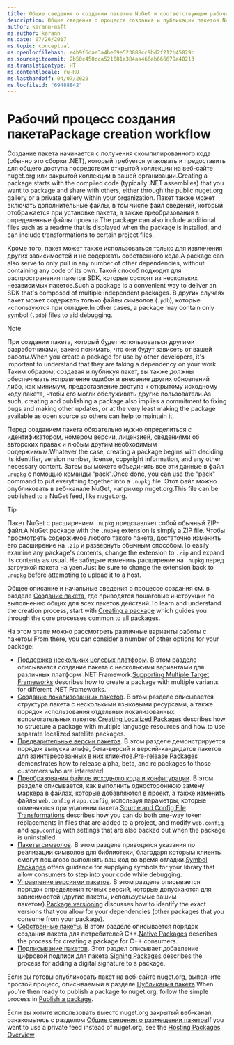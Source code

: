 ```yaml
---
title: Общие сведения о создании пакетов NuGet и соответствующем рабочем процессе
description: Общие сведения о процессе создания и публикации пакетов NuGet со ссылками на отдельные части процесса.
author: karann-msft
ms.author: karann
ms.date: 07/26/2017
ms.topic: conceptual
ms.openlocfilehash: e4b9f6dae3a4be69e523888cc9bd2f212b45829c
ms.sourcegitcommit: 2b50c450cca521681a384aa466ab666679a40213
ms.translationtype: HT
ms.contentlocale: ru-RU
ms.lasthandoff: 04/07/2020
ms.locfileid: "69488842"
---
```

# <a name="package-creation-workflow"></a><span data-ttu-id="e4b6f-103">Рабочий процесс создания пакета</span><span class="sxs-lookup"><span data-stu-id="e4b6f-103">Package creation workflow</span></span>

<span data-ttu-id="e4b6f-104">Создание пакета начинается с получения скомпилированного кода (обычно это сборки .NET), который требуется упаковать и предоставить для общего доступа посредством открытой коллекции на веб-сайте nuget.org или закрытой коллекции в вашей организации.</span><span class="sxs-lookup"><span data-stu-id="e4b6f-104">Creating a package starts with the compiled code (typically .NET assemblies) that you want to package and share with others, either through the public nuget.org gallery or a private gallery within your organization.</span></span> <span data-ttu-id="e4b6f-105">Пакет также может включать дополнительные файлы, в том числе файл сведений, который отображается при установке пакета, а также преобразования в определенные файлы проекта.</span><span class="sxs-lookup"><span data-stu-id="e4b6f-105">The package can also include additional files such as a readme that is displayed when the package is installed, and can include transformations to certain project files.</span></span>

<span data-ttu-id="e4b6f-106">Кроме того, пакет может также использоваться только для извлечения других зависимостей и не содержать собственного кода.</span><span class="sxs-lookup"><span data-stu-id="e4b6f-106">A package can also serve to only pull in any number of other dependencies, without containing any code of its own.</span></span> <span data-ttu-id="e4b6f-107">Такой способ подходит для распространения пакетов SDK, которые состоят из нескольких независимых пакетов.</span><span class="sxs-lookup"><span data-stu-id="e4b6f-107">Such a package is a convenient way to deliver an SDK that's composed of multiple independent packages.</span></span> <span data-ttu-id="e4b6f-108">В других случаях пакет может содержать только файлы символов (`.pdb`), которые используются при отладке.</span><span class="sxs-lookup"><span data-stu-id="e4b6f-108">In other cases, a package may contain only symbol (`.pdb`) files to aid debugging.</span></span>

> [!Note]
> <span data-ttu-id="e4b6f-109">При создании пакета, который будет использоваться другими разработчиками, важно понимать, что они будут зависеть от вашей работы.</span><span class="sxs-lookup"><span data-stu-id="e4b6f-109">When you create a package for use by other developers, it's important to understand that they are taking a dependency on your work.</span></span> <span data-ttu-id="e4b6f-110">Таким образом, создавая и публикуя пакет, вы также должны обеспечивать исправление ошибок и внесение других обновлений либо, как минимум, предоставление доступа к открытому исходному коду пакета, чтобы его могли обслуживать другие пользователи.</span><span class="sxs-lookup"><span data-stu-id="e4b6f-110">As such, creating and publishing a package also implies a commitment to fixing bugs and making other updates, or at the very least making the package available as open source so others can help to maintain it.</span></span>

<span data-ttu-id="e4b6f-111">Перед созданием пакета обязательно нужно определиться с идентификатором, номером версии, лицензией, сведениями об авторских правах и любым другим необходимым содержимым.</span><span class="sxs-lookup"><span data-stu-id="e4b6f-111">Whatever the case, creating a package begins with deciding its identifier, version number, license, copyright information, and any other necessary content.</span></span> <span data-ttu-id="e4b6f-112">Затем вы можете объединить все эти данные в файл `.nupkg` с помощью команды "pack".</span><span class="sxs-lookup"><span data-stu-id="e4b6f-112">Once done, you can use the "pack" command to put everything together into a `.nupkg` file.</span></span> <span data-ttu-id="e4b6f-113">Этот файл можно опубликовать в веб-канале NuGet, например nuget.org.</span><span class="sxs-lookup"><span data-stu-id="e4b6f-113">This file can be published to a NuGet feed, like nuget.org.</span></span>

> [!Tip]
> <span data-ttu-id="e4b6f-114">Пакет NuGet с расширением `.nupkg` представляет собой обычный ZIP-файл.</span><span class="sxs-lookup"><span data-stu-id="e4b6f-114">A NuGet package with the `.nupkg` extension is simply a ZIP file.</span></span> <span data-ttu-id="e4b6f-115">Чтобы просмотреть содержимое любого такого пакета, достаточно изменить его расширение на `.zip` и развернуть обычным способом.</span><span class="sxs-lookup"><span data-stu-id="e4b6f-115">To easily examine any package's contents, change the extension to `.zip` and expand its contents as usual.</span></span> <span data-ttu-id="e4b6f-116">Не забудьте изменить расширение на `.nupkg` перед загрузкой пакета на узел.</span><span class="sxs-lookup"><span data-stu-id="e4b6f-116">Just be sure to change the extension back to `.nupkg` before attempting to upload it to a host.</span></span>

<span data-ttu-id="e4b6f-117">Общее описание и начальные сведения о процессе создания см. в разделе [Создание пакета](../create-packages/creating-a-package.md), где приводятся пошаговые инструкции по выполнению общих для всех пакетов действий.</span><span class="sxs-lookup"><span data-stu-id="e4b6f-117">To learn and understand the creation process, start with [Creating a package](../create-packages/creating-a-package.md) which guides you through the core processes common to all packages.</span></span>

<span data-ttu-id="e4b6f-118">На этом этапе можно рассмотреть различные варианты работы с пакетом:</span><span class="sxs-lookup"><span data-stu-id="e4b6f-118">From there, you can consider a number of other options for your package:</span></span>

- <span data-ttu-id="e4b6f-119">[Поддержка нескольких целевых платформ](../create-packages/supporting-multiple-target-frameworks.md). В этом разделе описывается создание пакета с несколькими вариантами для различных платформ .NET Framework.</span><span class="sxs-lookup"><span data-stu-id="e4b6f-119">[Supporting Multiple Target Frameworks](../create-packages/supporting-multiple-target-frameworks.md) describes how to create a package with multiple variants for different .NET Frameworks.</span></span>
- <span data-ttu-id="e4b6f-120">[Создание локализованных пакетов](../create-packages/creating-localized-packages.md). В этом разделе описывается структура пакета с несколькими языковыми ресурсами, а также порядок использования отдельных локализованных вспомогательных пакетов.</span><span class="sxs-lookup"><span data-stu-id="e4b6f-120">[Creating Localized Packages](../create-packages/creating-localized-packages.md) describes how to structure a package with multiple language resources and how to use separate localized satellite packages.</span></span>
- <span data-ttu-id="e4b6f-121">[Предварительные версии пакетов](../create-packages/prerelease-packages.md). В этом разделе демонстрируется порядок выпуска альфа, бета-версий и версий-кандидатов пакетов для заинтересованных в них клиентов.</span><span class="sxs-lookup"><span data-stu-id="e4b6f-121">[Pre-release Packages](../create-packages/prerelease-packages.md) demonstrates how to release alpha, beta, and rc packages to those customers who are interested.</span></span>
- <span data-ttu-id="e4b6f-122">[Преобразования файлов исходного кода и конфигурации](../create-packages/source-and-config-file-transformations.md). В этом разделе описывается, как выполнить одностороннюю замену маркера в файлах, которые добавляются в проект, а также изменить файлы `web.config` и `app.config`, используя параметры, которые отменяются при удалении пакета.</span><span class="sxs-lookup"><span data-stu-id="e4b6f-122">[Source and Config File Transformations](../create-packages/source-and-config-file-transformations.md) describes how you can do both one-way token replacements in files that are added to a project, and modify `web.config` and `app.config` with settings that are also backed out when the package is uninstalled.</span></span>
- <span data-ttu-id="e4b6f-123">[Пакеты символов](../create-packages/symbol-packages-snupkg.md). В этом разделе приводятся указания по реализации символов для библиотеки, благодаря которым клиенты смогут пошагово выполнять ваш код во время отладки.</span><span class="sxs-lookup"><span data-stu-id="e4b6f-123">[Symbol Packages](../create-packages/symbol-packages-snupkg.md) offers guidance for supplying symbols for your library that allow consumers to step into your code while debugging.</span></span>
- <span data-ttu-id="e4b6f-124">[Управление версиями пакетов](../concepts/package-versioning.md). В этом разделе описывается порядок определения точных версий, которые допускаются для зависимостей (другие пакеты, используемые вашим пакетом).</span><span class="sxs-lookup"><span data-stu-id="e4b6f-124">[Package versioning](../concepts/package-versioning.md) discusses how to identify the exact versions that you allow for your dependencies (other packages that you consume from your package).</span></span>
- <span data-ttu-id="e4b6f-125">[Собственные пакеты](../guides/native-packages.md). В этом разделе описывается порядок создания пакета для потребителей C++.</span><span class="sxs-lookup"><span data-stu-id="e4b6f-125">[Native Packages](../guides/native-packages.md) describes the process for creating a package for C++ consumers.</span></span>
- <span data-ttu-id="e4b6f-126">[Подписывание пакетов](../create-packages/sign-a-package.md). Этот раздел описывает добавление цифровой подписи для пакета.</span><span class="sxs-lookup"><span data-stu-id="e4b6f-126">[Signing Packages](../create-packages/sign-a-package.md) describes the process for adding a digital signature to a package.</span></span>

<span data-ttu-id="e4b6f-127">Если вы готовы опубликовать пакет на веб-сайте nuget.org, выполните простой процесс, описываемый в разделе [Публикация пакета](../nuget-org/publish-a-package.md).</span><span class="sxs-lookup"><span data-stu-id="e4b6f-127">When you're then ready to publish a package to nuget.org, follow the simple process in [Publish a package](../nuget-org/publish-a-package.md).</span></span>

<span data-ttu-id="e4b6f-128">Если вы хотите использовать вместо nuget.org закрытый веб-канал, ознакомьтесь с разделом [Общие сведения о размещении пакетов](../hosting-packages/overview.md)</span><span class="sxs-lookup"><span data-stu-id="e4b6f-128">If you want to use a private feed instead of nuget.org, see the [Hosting Packages Overview](../hosting-packages/overview.md)</span></span>
